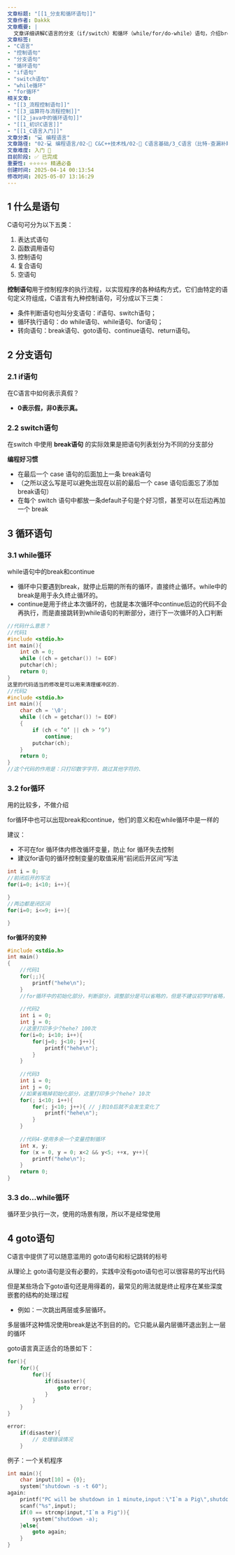 ```yaml
---
文章标题: "[[1_分支和循环语句]]" 
文章作者: Dakkk
文章概要: |
  文章详细讲解C语言的分支（if/switch）和循环（while/for/do-while）语句，介绍break、continue用法。强调编程规范，并讨论了goto语句在多层循环跳出等特定场景的应用。
文章标签:
- "C语言"
- "控制语句"
- "分支语句"
- "循环语句"
- "if语句"
- "switch语句"
- "while循环"
- "for循环"
相关文章:
- "[[3_流程控制语句]]"
- "[[3_运算符与流程控制]]"
- "[[2_java中的循环语句]]"
- "[[1_初识C语言]]"
- "[[1_C语言入门]]"
文章分类: "💻 编程语言"
文章路径: "02-💻 编程语言/02-🔷 C&C++技术栈/02-📖 C语言基础/3_C语言（比特-查漏补缺）/1_分支和循环语句.md"
文章难度: 入门 🌱
目前阶段: ✅ 已完成
重要性: ⭐⭐⭐⭐⭐ 精通必备
创建时间: 2025-04-14 00:13:54
修改时间: 2025-05-07 13:16:29
---
```


## 1 什么是语句

C语句可分为以下五类：
1. 表达式语句
2. 函数调用语句
3. 控制语句
4. 复合语句
5. 空语句


**控制语句**用于控制程序的执行流程，以实现程序的各种结构方式，它们由特定的语句定义符组成，C语言有九种控制语句，可分成以下三类：
- 条件判断语句也叫分支语句：if语句、switch语句；
- 循环执行语句：do while语句、while语句、for语句；
- 转向语句：break语句、goto语句、continue语句、return语句。

## 2 分支语句

### 2.1 if语句

在C语言中如何表示真假？
- **0表示假，非0表示真。**
### 2.2 switch语句

在switch 中使用 **break语句** 的实际效果是把语句列表划分为不同的分支部分

**编程好习惯**
- 在最后一个 case 语句的后面加上一条 break语句
- （之所以这么写是可以避免出现在以前的最后一个 case 语句后面忘了添加 break语句）
- 在每个 switch 语句中都放一条default子句是个好习惯，甚至可以在后边再加一个 break 
## 3 循环语句

### 3.1 while循环

while语句中的break和continue
- 循环中只要遇到break，就停止后期的所有的循环，直接终止循环。while中的break是用于永久终止循环的。
- continue是用于终止本次循环的，也就是本次循环中continue后边的代码不会再执行，而是直接跳转到while语句的判断部分，进行下一次循环的入口判断

```c
//代码什么意思？
//代码1
#include <stdio.h>
int main(){
	int ch = 0;
	while ((ch = getchar()) != EOF)
	putchar(ch);
	return 0;
}
这里的代码适当的修改是可以用来清理缓冲区的.
//代码2
#include <stdio.h>
int main(){
	char ch = '\0';
	while ((ch = getchar()) != EOF)
	{
		if (ch < ‘0’ || ch > ‘9’)
			continue;
		putchar(ch);
	}
	return 0;
}
//这个代码的作用是：只打印数字字符，跳过其他字符的、
```
### 3.2 for循环

用的比较多，不做介绍

for循环中也可以出现break和continue，他们的意义和在while循环中是一样的

建议：
- 不可在for 循环体内修改循环变量，防止 for 循环失去控制
- 建议for语句的循环控制变量的取值采用“前闭后开区间”写法

```c
int i = 0;
//前闭后开的写法
for(i=0; i<10; i++){

}
//两边都是闭区间
for(i=0; i<=9; i++){

}
```

**for循环的变种**
```c
#include <stdio.h>
int main()
{
	//代码1
	for(;;){
		printf("hehe\n");
	}
	//for循环中的初始化部分，判断部分，调整部分是可以省略的，但是不建议初学时省略，容易导致问题。
	
	//代码2
	int i = 0;
	int j = 0;
	//这里打印多少个hehe? 100次
	for(i=0; i<10; i++){
		for(j=0; j<10; j++){
			printf("hehe\n");
		}
	}
	
	//代码3
	int i = 0;
	int j = 0;
	//如果省略掉初始化部分，这里打印多少个hehe? 10次
	for(; i<10; i++){
		for(; j<10; j++){ // j到10后就不会发生变化了
			printf("hehe\n");
		}
	}
	
	//代码4-使用多余一个变量控制循环
	int x, y;
	for (x = 0, y = 0; x<2 && y<5; ++x, y++){
		printf("hehe\n");
	}
	return 0;
}
```
### 3.3 do...while循环

循环至少执行一次，使用的场景有限，所以不是经常使用
## 4 goto语句

C语言中提供了可以随意滥用的 goto语句和标记跳转的标号

从理论上 goto语句是没有必要的，实践中没有goto语句也可以很容易的写出代码

但是某些场合下goto语句还是用得着的，最常见的用法就是终止程序在某些深度嵌套的结构的处理过程
- 例如：一次跳出两层或多层循环。

多层循环这种情况使用break是达不到目的的。它只能从最内层循环退出到上一层的循环

goto语言真正适合的场景如下：
```c
for(){
	for(){
		for(){
			if(disaster){
				goto error;
			}
		}
	}
}

error:
	if(disaster){
		// 处理错误情况
	}
```

例子：一个关机程序
```c
int main(){
	char input[10] = {0};
	system("shutdown -s -t 60");
again:
	printf("PC will be shutdown in 1 minute,input：\"I`m a Pig\",shutdown will be stop!\n,");
	scanf("%s",input);
	if(0 == strcmp(input,"I`m a Pig")){
		system("shutdown -a);
	}else{
		goto again;
	}
}
```
